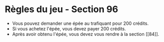 # Règles du jeu - Section 96

- Vous pouvez demander une épée au trafiquant pour 200 crédits.
- Si vous achetez l'épée, vous devez payer 200 crédits.
- Après avoir obtenu l'épée, vous devez vous rendre à la section [[84]].